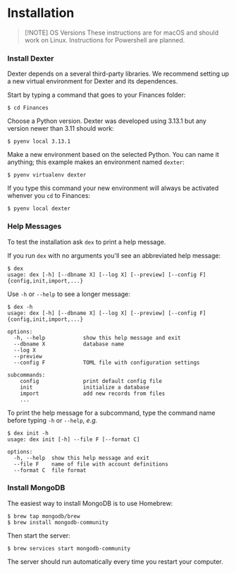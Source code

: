 # Installation

> [!NOTE] OS Versions
> These instructions are for macOS and should work on Linux.
> Instructions for Powershell are planned.

### Install Dexter

Dexter depends on a several third-party libraries.
We recommend setting up a new virtual environment for Dexter and its dependences.

Start by typing a command that goes to your Finances folder:
```shell
$ cd Finances
```

Choose a Python version.
Dexter was developed using 3.13.1 but any version newer than 3.11 should work:
```shell
$ pyenv local 3.13.1
```

Make a new environment based on the selected Python.
You can name it anything; this example makes an environment named `dexter`:
```shell
$ pyenv virtualenv dexter
```

If you type this command your new environment will always be activated whenver you `cd` to Finances:
```shell
$ pyenv local dexter
```

### Help Messages

To test the installation ask `dex` to print a help message.

If you run `dex` with no arguments you'll see an abbreviated help message:
```shell
$ dex
usage: dex [-h] [--dbname X] [--log X] [--preview] [--config F] {config,init,import,...}
```

Use `-h` or `--help` to see a longer message:
```shell
$ dex -h
usage: dex [-h] [--dbname X] [--log X] [--preview] [--config F] {config,init,import,...}

options:
  -h, --help            show this help message and exit
  --dbname X            database name
  --log X
  --preview
  --config F            TOML file with configuration settings

subcommands:
    config              print default config file
    init                initialize a database
    import              add new records from files
    ...
```

To print the help message for a subcommand, type the command name before typing `-h` or `--help`, _e.g._
```shell
$ dex init -h
usage: dex init [-h] --file F [--format C]

options:
  -h, --help  show this help message and exit
  --file F    name of file with account definitions
  --format C  file format
```

### Install MongoDB

The easiest way to install MongoDB is to use Homebrew:
```shell
$ brew tap mongodb/brew
$ brew install mongodb-community
```

Then start the server:
```shell
$ brew services start mongodb-community
```

The server should run automatically every time you restart your computer.

